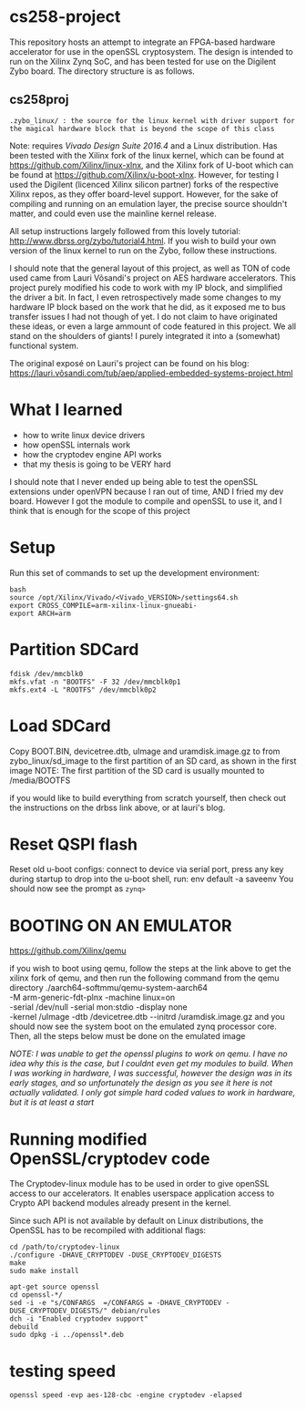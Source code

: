 # cs258-project

This repository hosts an attempt to integrate an FPGA-based hardware accelerator for use in the openSSL cryptosystem. The design is intended to run on the Xilinx Zynq SoC, and has been tested for use on the Digilent Zybo board. The directory structure is as follows. 
 
## cs258proj
	.zybo_linux/ : the source for the linux kernel with driver support for the magical hardware block that is beyond the scope of this class

Note: requires *Vivado Design Suite 2016.4* and a Linux distribution. Has been tested with the Xilinx fork of the linux kernel, which can be found at https://github.com/Xilinx/linux-xlnx, and the Xilinx fork of U-boot which can be found at https://github.com/Xilinx/u-boot-xlnx. However, for testing I used the Digilent (licenced Xilinx silicon partner) forks of the respective Xilinx repos, as they offer board-level support. However, for the sake of compiling and running on an emulation layer, the precise source shouldn't matter, and could even use the mainline kernel release.

All setup instructions largely followed from this lovely tutorial: http://www.dbrss.org/zybo/tutorial4.html. If you wish to build your own version of the linux kernel to run on the Zybo, follow these instructions.

I should note that the general layout of this project, as well as TON of code used came from Lauri Võsandi's project on AES hardware accelerators. This project purely modified his code to work with my IP block, and simplified the driver a bit. In fact, I even retrospectively made some changes to my hardware IP block based on the work that he did, as it exposed me to bus transfer issues I had not though of yet. I do not claim to have originated these ideas, or even a large ammount of code featured in this project. We all stand on the shoulders of giants! I purely integrated it into a (somewhat) functional system. 

The original exposé on Lauri's project can be found on his blog: https://lauri.võsandi.com/tub/aep/applied-embedded-systems-project.html


What I learned
=======================
- how to write linux device drivers
- how openSSL internals work
- how the cryptodev engine API works
- that my thesis is going to be VERY hard

I should note that I never ended up being able to test the openSSL extensions under openVPN because I ran out of time, AND I fried my dev board. However I got the module to compile and openSSL to use it, and I think that is enough for the scope of this project


Setup
=========================
Run this set of commands to set up the development
environment:

    bash
    source /opt/Xilinx/Vivado/<Vivado_VERSION>/settings64.sh
    export CROSS_COMPILE=arm-xilinx-linux-gnueabi-
    export ARCH=arm


Partition SDCard
==================
    fdisk /dev/mmcblk0
    mkfs.vfat -n "BOOTFS" -F 32 /dev/mmcblk0p1
    mkfs.ext4 -L "ROOTFS" /dev/mmcblk0p2

Load SDCard
==================
Copy BOOT.BIN, devicetree.dtb, uImage and uramdisk.image.gz to from zybo_linux/sd_image to the first partition of an SD card, as shown in the first image 
NOTE: The first partition of the SD card is usually mounted to /media/BOOTFS

if you would like to build everything from scratch yourself, then check out the instructions on the drbss link above, or at lauri's blog. 


Reset QSPI flash
================
Reset old u-boot configs: connect to device via serial port, press any key during startup
to drop into the u-boot shell, run:
    env default -a
    saveenv
You should now see the prompt as 
`zynq> `

# BOOTING ON AN EMULATOR

https://github.com/Xilinx/qemu

if you wish to boot using qemu, follow the steps at the link above to get the xilinx fork of qemu, and then run the following command from the qemu directory
	./aarch64-softmmu/qemu-system-aarch64 \
		-M arm-generic-fdt-plnx -machine linux=on \
		-serial /dev/null -serial mon:stdio -display none \
		-kernel <path>/uImage -dtb <path>/devicetree.dtb --initrd <path>/uramdisk.image.gz
and you should now see the system boot on the emulated zynq processor core. Then, all the steps below must be done on the emulated image

*NOTE: I was unable to get the openssl plugins to work on qemu. I have no idea why this is the case, but I couldnt even get my modules to build. When I was working in hardware, I was successful, however the design was in its early stages, and so unfortunately the design as you see it here is not actually validated. I only got simple hard coded values to work in hardware, but it is at least a start*


# Running modified OpenSSL/cryptodev code 
The Cryptodev-linux module has to be used in order to give openSSL access to our accelerators. It enables userspace application access to Crypto API backend modules already present in the kernel.

Since such API is not available by default on Linux distributions, the OpenSSL has to be recompiled with additional flags:

	cd /path/to/cryptodev-linux
	./configure -DHAVE_CRYPTODEV -DUSE_CRYPTODEV_DIGESTS
	make
	sudo make install
	
	apt-get source openssl
	cd openssl-*/
	sed -i -e "s/CONFARGS  =/CONFARGS = -DHAVE_CRYPTODEV -DUSE_CRYPTODEV_DIGESTS/" debian/rules
	dch -i "Enabled cryptodev support"
	debuild
	sudo dpkg -i ../openssl*.deb


# testing speed 
	openssl speed -evp aes-128-cbc -engine cryptodev -elapsed
